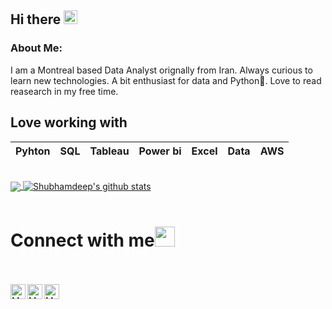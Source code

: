 ## Hi there   <img src="https://github.com/TheDudeThatCode/TheDudeThatCode/blob/master/Assets/Hi.gif" width="22px">

### About Me:
I am a Montreal based Data Analyst orignally from Iran. Always curious to learn new technologies. A bit enthusiast for data and Python💜. Love to read reasearch in my free time. 

## Love working with

| Pyhton |  SQL | Tableau | Power bi | Excel | Data | AWS
| :---: | :---: | :---: | :---: |  :---: | :---: | :---: |

<br>
<a href="https://github.com/0xyousefi">
<img align="center" src="https://camo.githubusercontent.com/762e5977fbd6c95b802a647362fc6d220cfd6e53948ffc458ab5fa6585287336/68747470733a2f2f6769746875622d726561646d652d73746174732e76657263656c2e6170702f6170692f746f702d6c616e67732f3f757365726e616d653d5468654475646554686174436f6465267468656d653d6461726b26686964655f6c616e67735f62656c6f773d31" data-canonical-src="https://github-readme-stats.vercel.app/api/top-langs/?username=0xyousefi;theme=dark&amp;hide_langs_below=1" style="max-width: 100%;">
</a>
<a href="https://github.com/0xyousefi">
<img align="center" src="https://camo.githubusercontent.com/b7e3aece2b2d76ad8bbbbbdae645dbff38272823fb3e43b150ab297addd01a66/68747470733a2f2f6769746875622d726561646d652d73746174732e76657263656c2e6170702f6170693f757365726e616d653d5468654475646554686174436f64652673686f775f69636f6e733d74727565267468656d653d6461726b266c696e655f6865696768743d3237" alt="Shubhamdeep's github stats" data-canonical-src="https://github-readme-stats.vercel.app/api?username=0xyousefi&amp;show_icons=true&amp;theme=dark&amp;line_height=27" style="max-width: 100%;">
</a>
<br>
<br>


# Connect with me<img src="https://github.com/TheDudeThatCode/TheDudeThatCode/blob/master/Assets/Handshake.gif" height="32px">

<br>
<br>
<a href="https://www.linkedin.com/in/0xyousefi/">
    <img align="left" alt="Mohammad Yousefi | Linkedin" width="24px" src="https://github.com/TheDudeThatCode/TheDudeThatCode/blob/master/Assets/Linkedin.svg" />
</a>
<a href="https://www.kaggle.com/yousefipro">
   <img align="left" alt="Mohammad Yousefi | Kaggle" width="24px" src="https://w7.pngwing.com/pngs/423/280/png-transparent-kaggle-logo-logos-logos-and-brands-icon.png" />
</a> 
<a href="https://twitter.com/0xyousefi">
    <img align="left" alt="Mohammad Yousefi | Twitter" width="24px" src="https://github.com/TheDudeThatCode/TheDudeThatCode/blob/master/Assets/Twitter.svg" />
</a> 

